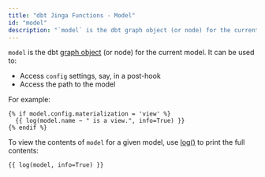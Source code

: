 ```yaml
---
title: "dbt Jinga Functions - Model"
id: "model"
description: "`model` is the dbt graph object (or node) for the current model."
---
```


`model` is the dbt [graph object](graph) (or node) for the current model. It can be used to:
- Access `config` settings, say, in a post-hook
- Access the path to the model

For example:
```jinja
{% if model.config.materialization = 'view' %}
  {{ log(model.name ~ " is a view.", info=True) }}
{% endif %}
```

To view the contents of `model` for a given model, use [log()](/reference/dbt-jinja-functions/log)
to print the full contents:

```jinja
{{ log(model, info=True) }}
```

